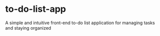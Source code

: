 # to-do-list-app
A simple and intuitive front-end to-do list application for managing tasks and staying organized
